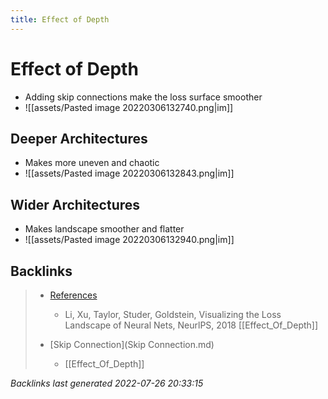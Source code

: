```yaml
---
title: Effect of Depth
---
```


# Effect of Depth
- Adding skip connections make the loss surface smoother
- ![[assets/Pasted image 20220306132740.png|im]]

## Deeper Architectures
- Makes more uneven and chaotic
- ![[assets/Pasted image 20220306132843.png|im]]

## Wider Architectures
- Makes landscape smoother and flatter
- ![[assets/Pasted image 20220306132940.png|im]]


































































































## Backlinks

> - [References](Refs.md)
>   - Li, Xu, Taylor, Studer, Goldstein, Visualizing the Loss Landscape of Neural Nets, NeurlPS, 2018 [[Effect_Of_Depth]]
>    
> - [Skip Connection](Skip Connection.md)
>   - [[Effect_Of_Depth]]

_Backlinks last generated 2022-07-26 20:33:15_
